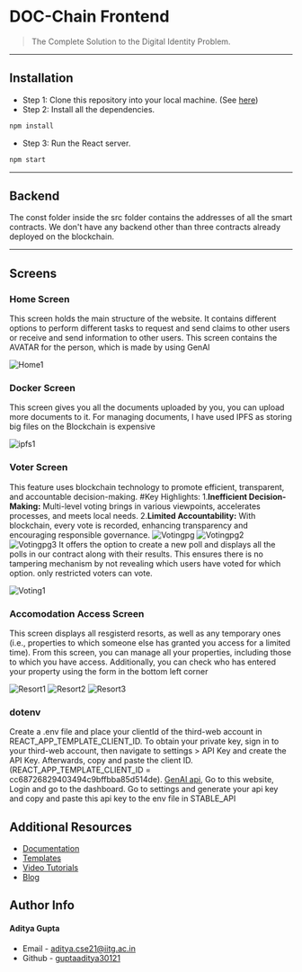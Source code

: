 # DOC-Chain Frontend
>The Complete Solution to the Digital Identity Problem. 

---

## Installation

- Step 1: Clone this repository into your local machine. (See [here](https://docs.github.com/en/repositories/creating-and-managing-repositories/cloning-a-repository))
- Step 2: Install all the dependencies. 
```bash
npm install
```
- Step 3: Run the React server.
```bash
npm start
```
---

## Backend
The const folder inside the src folder contains the addresses of all the smart contracts. We don't have any backend other than three contracts already deployed on the blockchain.

---

## Screens

### Home Screen
This screen holds the main structure of the website. It contains different options to perform different tasks to request and send claims to other users or receive and send information to other users. This screen contains the AVATAR for the person, which is made by using GenAI

![Home1](https://github.com/Krish-2512/Web3-hackathon-frontend/blob/master/img/homepg5.jpg)




### Docker Screen
This screen gives you all the documents uploaded by you, you can upload more documents to it. For managing documents, I have used IPFS as storing big files on the Blockchain is expensive

![ipfs1](https://github.com/Krish-2512/Web3-hackathon-frontend/blob/master/img/docker1.png)


### Voter Screen
This feature uses blockchain technology to promote efficient, transparent, and accountable decision-making.
#Key Highlights:
1.**Inefficient Decision-Making:** Multi-level voting brings in various viewpoints, accelerates processes, and meets local needs.
2.**Limited Accountability:** With blockchain, every vote is recorded, enhancing transparency and encouraging responsible governance.
![Votingpg](https://github.com/Krish-2512/Web3-hackathon-frontend/blob/master/img/motive1.png)
![Votingpg2](https://github.com/Krish-2512/Web3-hackathon-frontend/blob/master/img/motive2.png)
![Votingpg3](https://github.com/Krish-2512/Web3-hackathon-frontend/blob/master/img/motive3.png)
It offers the option to create a new poll and displays all the polls in our contract along with their results. This ensures there is no tampering mechanism by not revealing which users have voted for which option.
only restricted voters can vote.

![Voting1](https://github.com/Krish-2512/Web3-hackathon-frontend/blob/master/img/vote2.png)


### Accomodation Access Screen
This screen displays all resgisterd resorts, as well as any temporary ones (i.e., properties to which someone else has granted you access for a limited time). From this screen, you can manage all your properties, including those to which you have access. Additionally, you can check who has entered your property using the form in the bottom left corner 

![Resort1](https://github.com/Krish-2512/Web3-hackathon-frontend/blob/master/img/resort4.png)
![Resort2](https://github.com/Krish-2512/Web3-hackathon-frontend/blob/master/img/resort2.png)
![Resort3](https://github.com/Krish-2512/Web3-hackathon-frontend/blob/master/img/resort1.png)


### dotenv
Create a .env file and place your clientId of the third-web account in REACT_APP_TEMPLATE_CLIENT_ID. To obtain your private key, sign in to your third-web account, then navigate to settings > API Key and create the API Key. Afterwards, copy and paste the client ID.
(REACT_APP_TEMPLATE_CLIENT_ID = cc68726829403494c9bffbba85d514de).
[GenAI api](https://stablediffusionapi.com/), Go to this website, Login and go to the dashboard. Go to settings and generate your api key
and copy and paste this api key to the env file in STABLE_API


## Additional Resources

- [Documentation](https://portal.thirdweb.com)
- [Templates](https://thirdweb.com/templates)
- [Video Tutorials](https://youtube.com/thirdweb_)
- [Blog](https://blog.thirdweb.com)

## Author Info

#### Aditya Gupta

- Email - [aditya.cse21@iitg.ac.in](mailto:aditya.cse21@iitg.ac.in)
- Github - [guptaaditya30121](https://github.com/guptaaditya30121)
<!---->
